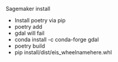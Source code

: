 Sagemaker install

- Install poetry via pip
- poetry add
- gdal will fail
- conda install -c conda-forge gdal
- poetry build
- pip install/dist/eis_wheelnamehere.whl
